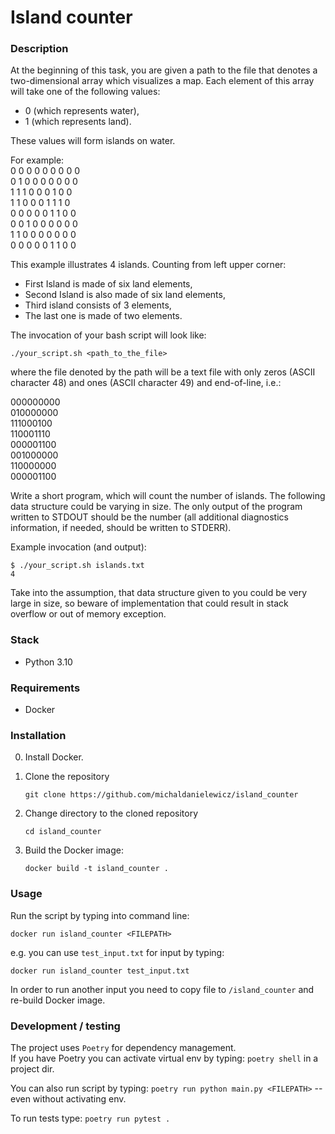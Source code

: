 # Island counter

### Description

At the beginning of this task, you are given a path to the file that denotes a
two-dimensional array which visualizes a map. Each element of this array will take
one of the following values:
* 0 (which represents water),
* 1 (which represents land).  

These values will form islands on water.

For example:  
0 0 0 0 0 0 0 0 0  
0 1 0 0 0 0 0 0 0  
1 1 1 0 0 0 1 0 0  
1 1 0 0 0 1 1 1 0  
0 0 0 0 0 1 1 0 0  
0 0 1 0 0 0 0 0 0  
1 1 0 0 0 0 0 0 0  
0 0 0 0 0 1 1 0 0  

This example illustrates 4 islands. Counting from left upper corner:
* First Island is made of six land elements,
* Second Island is also made of six land elements,
* Third island consists of 3 elements,
* The last one is made of two elements.

The invocation of your bash script will look like:  

    ./your_script.sh <path_to_the_file>  

where the file denoted by the path will be a text file with only zeros 
(ASCII character 48) and ones (ASCII character 49) and end-of-line, i.e.:

000000000  
010000000  
111000100  
110001110  
000001100  
001000000  
110000000  
000001100  

Write a short program, which will count the number of islands. The following data
structure could be varying in size. The only output of the program written to STDOUT
should be the number (all additional diagnostics information, if needed, should be
written to STDERR).

Example invocation (and output):

    $ ./your_script.sh islands.txt
    4

Take into the assumption, that data structure given to you could be very large in size,
so beware of implementation that could result in stack overflow or out of memory
exception.

### Stack

* Python 3.10

### Requirements

* Docker

### Installation

0. Install Docker.  


1. Clone the repository

   `git clone https://github.com/michaldanielewicz/island_counter`


2. Change directory to the cloned repository

   `cd island_counter`


3. Build the Docker image:

   `docker build -t island_counter .`


### Usage

Run the script by typing into command line:

   `docker run island_counter <FILEPATH>`

e.g. you can use `test_input.txt` for input by typing: 

   `docker run island_counter test_input.txt`
   
In order to run another input you need to copy file to `/island_counter` and re-build Docker image.

### Development / testing

The project uses `Poetry` for dependency management.  
If you have Poetry you can activate virtual env by typing: `poetry shell`
in a project dir.  

You can also run script by typing: `poetry run python main.py <FILEPATH>` -- even without activating env.

To run tests type: `poetry run pytest .`